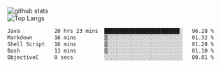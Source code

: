 ![github stats](https://github-readme-stats.vercel.app/api?username=AndreFerreira5&show_icons=true&theme=dark&count_private=true)
<br>
![Top Langs](https://github-readme-stats.vercel.app/api/top-langs/?username=AndreFerreira5&layout=compact&theme=dark)
<br>
<!--START_SECTION:waka-->

```txt
Java           20 hrs 23 mins  ████████████████████████░   96.28 %
Markdown       16 mins         ▒░░░░░░░░░░░░░░░░░░░░░░░░   01.32 %
Shell Script   16 mins         ▒░░░░░░░░░░░░░░░░░░░░░░░░   01.28 %
Bash           13 mins         ▒░░░░░░░░░░░░░░░░░░░░░░░░   01.10 %
ObjectiveC     0 secs          ░░░░░░░░░░░░░░░░░░░░░░░░░   00.01 %
```

<!--END_SECTION:waka-->
